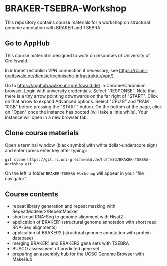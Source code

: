 # BRAKER-TSEBRA-Workshop

This repository contains course materials for a workshop on structural genome annotation with BRAKER and TSEBRA

## Go to AppHub

This course material is designed to work on resources of University of Greifswald.

In intranet (establish VPN connection if necessary, see https://rz.uni-greifswald.de/dienste/technische-infrastruktur/vpn/).

Go to https://apphub.wolke.uni-greifswald.de/ in Chrome/Chromium browser. Login with university credentials. Select "RESPONSE". Note that there is a tiny arrow pointing downwards on the far right of "START". Click on that arrow to expand Advanced options. Select "CPU 8" and "RAM 10GB" before pressing the "START" button. On the bottom of the page, click on "Open" once the instance has booted (will take a little while). Your instance will open in a new browser tab.

## Clone course materials

Open a terminal window (black symbol with white dollar-underscore sign) and enter (press enter key after typing):

```
git clone https://git.rz.uni-greifswald.de/hoffk83/BRAKER-TSEBRA-Workshop.git
```

On the left, a folder `BRAKER-TSEBRA-Workshop` will appear in your "file navigator". 

## Course contents

   * repeat library generation and repeat masking with RepeatModeler2/RepeatMasker
   * short read RNA-Seq to genome alignment with Hisat2
   * application of BRAKER1 (structural genome annotation with short read RNA-Seq alignments)
   * application of BRAKER2 (structural genome annotation with protein database)
   * merging BRAKER1 and BRAKER2 gene sets with TSEBRA
   * BUSCO assessment of predicted gene set
   * preparing an assembly hub for the UCSC Genome Browser with MakeHub 
